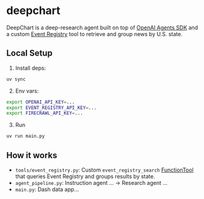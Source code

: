 # deepchart

DeepChart is a deep-research agent built on top of 
[OpenAI Agents SDK](https://openai.github.io/openai-agents-python/) and a custom 
[Event Registry](https://eventregistry.org/) tool to 
retrieve and group news by U.S. state.

## Local Setup

1. Install deps:

```bash
uv sync
```

2. Env vars:

```bash
export OPENAI_API_KEY=...
export EVENT_REGISTRY_API_KEY=...
export FIRECRAWL_API_KEY=...
```

3. Run

```bash
uv run main.py
```

## How it works

- `tools/event_registry.py`: Custom `event_registry_search` [FunctionTool](https://openai.github.io/openai-agents-python/tools/#function-tools) that queries Event Registry and groups results by state.
- `agent_pipeline.py`: Instruction agent ... → Research agent ...
- `main.py`: Dash data app...
